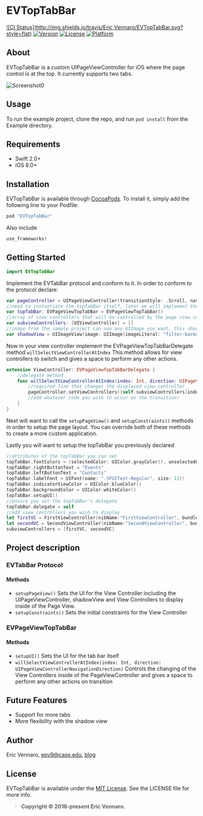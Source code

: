 # EVTopTabBar

[![CI Status](http://img.shields.io/travis/Eric Vennaro/EVTopTabBar.svg?style=flat)](https://travis-ci.org/epv44/EVTopTabBar)
[![Version](https://img.shields.io/cocoapods/v/EVTopTabBar.svg?style=flat)](http://cocoapods.org/pods/EVTopTabBar)
[![License](https://img.shields.io/cocoapods/l/EVTopTabBar.svg?style=flat)](http://cocoapods.org/pods/EVTopTabBar)
[![Platform](https://img.shields.io/cocoapods/p/EVTopTabBar.svg?style=flat)](http://cocoapods.org/pods/EVTopTabBar)

## About

EVTopTabBar is a custom UIPageViewController for iOS where the page control is at the top.  It currently supports two tabs.

![Screenshot0][img0]

## Usage

To run the example project, clone the repo, and run `pod install` from the Example directory.

## Requirements

* Swift 2.0+
* iOS 8.0+

## Installation

EVTopTabBar is available through [CocoaPods][podLink]. To install
it, simply add the following line to your Podfile:

```ruby
pod "EVTopTabBar"
```

Also include 

```ruby
use_frameworks!
```

## Getting Started

````swift
import EVTopTabBar
````

Implement the EVTabBar protocol and conform to it.  In order to conform to the protocol declare:

````swift
var pageController = UIPageViewController(transitionStyle: .Scroll, navigationOrientation: .Horizontal, options: nil)
//need to instantiate the topTabBar itself, later we will implement the delegate method
var topTabBar: EVPageViewTopTabBar = EVPageViewTopTabBar()
//array of view controllers that will be controlled by the page view controller
var subviewControllers: [UIViewController] = []
//image from the sample project can use any UIImage you want, this shadow is what is displayed under the tab bar.
var shadowView = UIImageView(image: UIImage(imageLiteral: "filter-background-image"))
````

Now in your view controller implement the EVPageViewTopTabBarDelegate method ````willSelectViewControllerAtIndex```` This method allows for view controllers to switch and gives a space to perform any other actions.

```swift
extension ViewController: EVPageViewTopTabBarDelegate {
	//delegate method
    func willSelectViewControllerAtIndex(index: Int, direction: UIPageViewControllerNavigationDirection) {
    	//required line that changes the displayed view controller
        pageController.setViewControllers([self.subviewControllers[index]], direction: direction, animated: true, completion: nil)
        //add whatever code you wish to occur on the transition!
    }
}
```
Next will want to call the ```setupPageView()``` and ```setupConstraints()``` methods in order to setup the page layout.  You can override both of these methods to create a more custom application.  

Lastly you will want to setup the topTabBar you previously declared

```swift
//attributes of the topTabBar you can set
topTabBar.fontColors = (selectedColor: UIColor.grayColor(), unselectedColor: UIColor.lightGrayColor())
topTabBar.rightButtonText = "Events"
topTabBar.leftButtonText = "Contacts"
topTabBar.labelFont = UIFont(name: ".SFUIText-Regular", size: 11)!
topTabBar.indicatorViewColor = UIColor.blueColor()
topTabBar.backgroundColor = UIColor.whiteColor()
topTabBar.setupUI()
//ensure you set the topTabBar's delegate
topTabBar.delegate = self
//add view controllers you wish to display
let firstVC = FirstViewController(nibName:"FirstViewController", bundle: nil)
let secondVC = SecondViewController(nibName:"SecondViewController", bundle: nil)
subviewControllers = [firstVC, secondVC]
```

## Project description

### EVTabBar Protocol

#### Methods

* ````setupPageView()```` Sets the UI for the View Controller including the UIPageViewController, shadowView and View Controllers to display inside of the Page View.
* ````setupConstraints()```` Sets the initial constraints for the View Controller

### EVPageViewTopTabBar

#### Methods

* ````setupUI()```` Sets the UI for the tab bar itself
* `````willSelectViewControllerAtIndex(index: Int, direction: UIPageViewControllerNavigationDirection)````` Controls the changing of the View Controllers inside of the PageViewController and gives a space to perform any other actions on transition

## Future Features

* Support for more tabs
* More flexibility with the shadow view

## Author

Eric Vennaro, epv9@case.edu, [blog][blogLink]

## License

EVTopTabBar is available under the [MIT License][mitLink]. See the LICENSE file for more info.
>**Copyright &copy; 2016-present Eric Vennaro.**

[img0]:https://raw.githubusercontent.com/epv44/EVTopTabBar/master/tabBar.gif
[podLink]:http://cocoapods.org
[blogLink]:http://www.ericvennaro.com
[mitLink]:http://opensource.org/licenses/MIT
